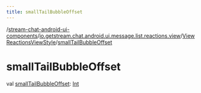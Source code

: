 ```yaml
---
title: smallTailBubbleOffset
---
```

/[stream-chat-android-ui-components](../../index.md)/[io.getstream.chat.android.ui.message.list.reactions.view](../index.md)/[ViewReactionsViewStyle](index.md)/[smallTailBubbleOffset](smallTailBubbleOffset.md)  
  
  
  
# smallTailBubbleOffset  
val [smallTailBubbleOffset](smallTailBubbleOffset.md): [Int](https://kotlinlang.org/api/latest/jvm/stdlib/kotlin/-int/index.html)
